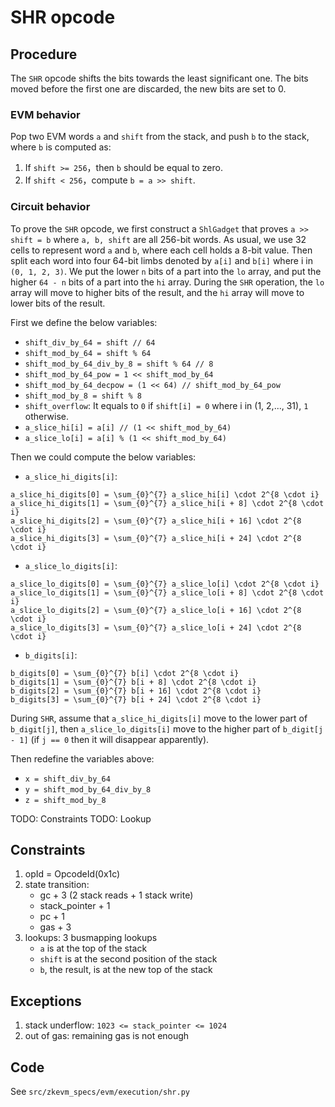 # SHR opcode

## Procedure

The `SHR` opcode shifts the bits towards the least significant one. The bits moved before the first one are discarded, the new bits are set to 0.

### EVM behavior

Pop two EVM words `a` and `shift` from the stack, and push `b` to the stack, where `b` is computed as:

1. If `shift >= 256`，then `b` should be equal to zero.
2. If `shift < 256`，compute `b = a >> shift`.

### Circuit behavior

To prove the `SHR` opcode, we first construct a `ShlGadget` that proves `a >> shift = b` where `a, b, shift` are all 256-bit words.
As usual, we use 32 cells to represent word `a` and `b`, where each cell holds a 8-bit value. Then split each word into four 64-bit limbs denoted by `a[i]` and `b[i]` where i in `(0, 1, 2, 3)`.
We put the lower `n` bits of a part into the `lo` array, and put the higher `64 - n` bits of a part into the `hi` array. During the `SHR` operation, the `lo` array will move to higher bits of the result, and the `hi` array will move to lower bits of the result.

First we define the below variables:

* `shift_div_by_64 = shift // 64`
* `shift_mod_by_64 = shift % 64`
* `shift_mod_by_64_div_by_8 = shift % 64 // 8`
* `shift_mod_by_64_pow = 1 << shift_mod_by_64`
* `shift_mod_by_64_decpow = (1 << 64) // shift_mod_by_64_pow`
* `shift_mod_by_8 = shift % 8`
* `shift_overflow`: It equals to `0` if `shift[i] = 0` where i in (1, 2,..., 31), `1` otherwise.
* `a_slice_hi[i] = a[i] // (1 << shift_mod_by_64)`
* `a_slice_lo[i] = a[i] % (1 << shift_mod_by_64)`

Then we could compute the below variables:

* `a_slice_hi_digits[i]`:
```
a_slice_hi_digits[0] = \sum_{0}^{7} a_slice_hi[i] \cdot 2^{8 \cdot i}
a_slice_hi_digits[1] = \sum_{0}^{7} a_slice_hi[i + 8] \cdot 2^{8 \cdot i}
a_slice_hi_digits[2] = \sum_{0}^{7} a_slice_hi[i + 16] \cdot 2^{8 \cdot i}
a_slice_hi_digits[3] = \sum_{0}^{7} a_slice_hi[i + 24] \cdot 2^{8 \cdot i}
```
* `a_slice_lo_digits[i]`:
```
a_slice_lo_digits[0] = \sum_{0}^{7} a_slice_lo[i] \cdot 2^{8 \cdot i}
a_slice_lo_digits[1] = \sum_{0}^{7} a_slice_lo[i + 8] \cdot 2^{8 \cdot i}
a_slice_lo_digits[2] = \sum_{0}^{7} a_slice_lo[i + 16] \cdot 2^{8 \cdot i}
a_slice_lo_digits[3] = \sum_{0}^{7} a_slice_lo[i + 24] \cdot 2^{8 \cdot i}
```
* `b_digits[i]`:
```
b_digits[0] = \sum_{0}^{7} b[i] \cdot 2^{8 \cdot i}
b_digits[1] = \sum_{0}^{7} b[i + 8] \cdot 2^{8 \cdot i}
b_digits[2] = \sum_{0}^{7} b[i + 16] \cdot 2^{8 \cdot i}
b_digits[3] = \sum_{0}^{7} b[i + 24] \cdot 2^{8 \cdot i}
```

During `SHR`, assume that `a_slice_hi_digits[i]` move to the lower part of `b_digit[j]`, then `a_slice_lo_digits[i]` move to the higher part of `b_digit[j - 1]` (if `j == 0` then it will disappear apparently).

Then redefine the variables above:

* `x = shift_div_by_64`
* `y = shift_mod_by_64_div_by_8`
* `z = shift_mod_by_8`

TODO: Constraints
TODO: Lookup

## Constraints

1. opId = OpcodeId(0x1c)
2. state transition:
   - gc + 3 (2 stack reads + 1 stack write)
   - stack_pointer + 1
   - pc + 1
   - gas + 3
3. lookups: 3 busmapping lookups
   - `a` is at the top of the stack
   - `shift` is at the second position of the stack
   - `b`, the result, is at the new top of the stack

## Exceptions

1. stack underflow: `1023 <= stack_pointer <= 1024`
2. out of gas: remaining gas is not enough

## Code

See `src/zkevm_specs/evm/execution/shr.py`

